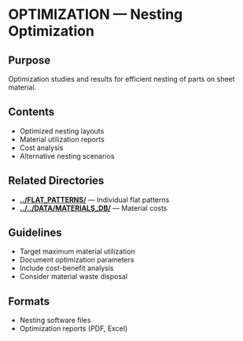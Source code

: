 # OPTIMIZATION — Nesting Optimization

## Purpose
Optimization studies and results for efficient nesting of parts on sheet material.

## Contents
- Optimized nesting layouts
- Material utilization reports
- Cost analysis
- Alternative nesting scenarios

## Related Directories
- **[../FLAT_PATTERNS/](../FLAT_PATTERNS/)** — Individual flat patterns
- **[../../DATA/MATERIALS_DB/](../../DATA/MATERIALS_DB/)** — Material costs

## Guidelines
- Target maximum material utilization
- Document optimization parameters
- Include cost-benefit analysis
- Consider material waste disposal

## Formats
- Nesting software files
- Optimization reports (PDF, Excel)
